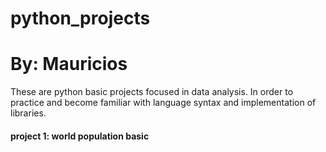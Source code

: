 # python_projects

# By: Mauricios

These are python basic projects focused in data analysis. In order to practice and become familiar with language syntax and implementation of libraries.

#### project 1: world population basic 



